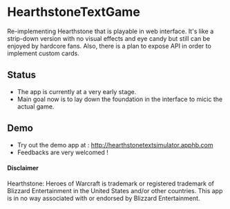 HearthstoneTextGame
===================

Re-implementing Hearthstone that is playable in web interface.
It's like a strip-down version with no visual effects and eye candy but still can be enjoyed by hardcore fans.
Also, there is a plan to expose API in order to implement custom cards.

## Status ##
 - The app is currently at a very early stage.
 - Main goal now is to lay down the foundation in the interface to micic the actual game.

## Demo ##
 - Try out the demo app at : http://hearthstonetextsimulator.apphb.com
 - Feedbacks are very welcomed !

#### Disclaimer ####

Hearthstone: Heroes of Warcraft is trademark or registered trademark of Blizzard Entertainment in the United States and/or other countries. This app is in no way associated with or endorsed by Blizzard Entertainment.
